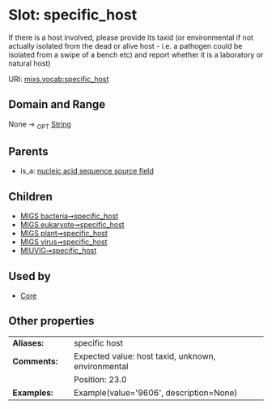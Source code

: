 
# Slot: specific_host


If there is a host involved, please provide its taxid (or environmental if not actually isolated from the dead or alive host - i.e. a pathogen could be isolated from a swipe of a bench etc) and report whether it is a laboratory or natural host)

URI: [mixs.vocab:specific_host](https://w3id.org/mixs/vocab/specific_host)


## Domain and Range

None ->  <sub>OPT</sub> [String](types/String.md)

## Parents

 *  is_a: [nucleic acid sequence source field](nucleic_acid_sequence_source_field.md)

## Children

 *  [MIGS bacteria➞specific_host](MIGS_bacteria_specific_host.md)
 *  [MIGS eukaryote➞specific_host](MIGS_eukaryote_specific_host.md)
 *  [MIGS plant➞specific_host](MIGS_plant_specific_host.md)
 *  [MIGS virus➞specific_host](MIGS_virus_specific_host.md)
 *  [MIUVIG➞specific_host](MIUVIG_specific_host.md)

## Used by

 * [Core](Core.md)

## Other properties

|  |  |  |
| --- | --- | --- |
| **Aliases:** | | specific host |
| **Comments:** | | Expected value: host taxid, unknown, environmental |
|  | | Position: 23.0 |
| **Examples:** | | Example(value='9606', description=None) |

